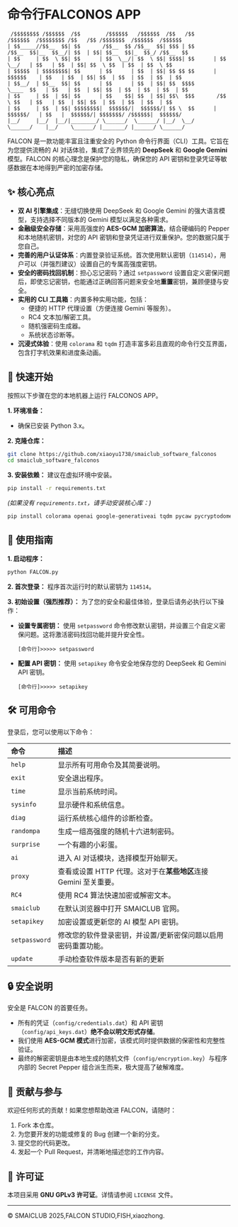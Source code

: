 # 命令行FALCONOS APP

```
 /$$$$$$$$ /$$$$$$  /$$        /$$$$$$   /$$$$$$  /$$   /$$        /$$$$$$  /$$$$$$$$ /$$   /$$ /$$$$$$$  /$$$$$$  /$$$$$$
| $$_____//$$__  $$| $$       /$$__  $$ /$$__  $$| $$$ | $$       /$$__  $$|__  $$__/| $$  | $$| $$__  $$|_  $$_/ /$$__  $$
| $$     | $$  \ $$| $$      | $$  \__/| $$  \ $$| $$$$| $$      | $$  \__/   | $$   | $$  | $$| $$  \ $$  | $$  | $$  \ $$
| $$$$$  | $$$$$$$$| $$      | $$      | $$  | $$| $$ $$ $$      |  $$$$$$    | $$   | $$  | $$| $$  | $$  | $$  | $$  | $$
| $$__/  | $$__  $$| $$      | $$      | $$  | $$| $$  $$$$       \____  $$   | $$   | $$  | $$| $$  | $$  | $$  | $$  | $$
| $$     | $$  | $$| $$      | $$    $$| $$  | $$| $$\  $$$       /$$  \ $$   | $$   | $$  | $$| $$  | $$  | $$  | $$  | $$
| $$     | $$  | $$| $$$$$$$$|  $$$$$$/|  $$$$$$/| $$ \  $$      |  $$$$$$/   | $$   |  $$$$$$/| $$$$$$$/ /$$$$$$|  $$$$$$/
|__/     |__/  |__/|________/ \______/  \______/ |__/  \__/       \______/    |__/    \______/ |_______/ |______/ \______/
```

FALCON 是一款功能丰富且注重安全的 Python 命令行界面（CLI）工具。它旨在为您提供流畅的 AI 对话体验，集成了业界领先的 **DeepSeek** 和 **Google Gemini** 模型。FALCON 的核心理念是保护您的隐私，确保您的 API 密钥和登录凭证等敏感数据在本地得到严密的加密存储。

## ✨ 核心亮点

* **双 AI 引擎集成**：无缝切换使用 DeepSeek 和 Google Gemini 的强大语言模型，支持选择不同版本的 Gemini 模型以满足各种需求。
* **金融级安全存储**：采用高强度的 **AES-GCM 加密算法**，结合硬编码的 Pepper 和本地随机密钥，对您的 API 密钥和登录凭证进行双重保护。您的数据只属于您自己。
* **完善的用户认证体系**：内置登录验证系统。首次使用默认密钥（`114514`），用户可以（并强烈建议）设置自己的专属高强度密钥。
* **安全的密码找回机制**：担心忘记密码？通过 `setpassword` 设置自定义密保问题后，即使忘记密钥，也能通过正确回答问题来安全地**重置**密钥，兼顾便捷与安全。
* **实用的 CLI 工具箱**：内置多种实用功能，包括：
  * 便捷的 HTTP 代理设置（方便连接 Gemini 等服务）。
  * RC4 文本加/解密工具。
  * 随机强密码生成器。
  * 系统状态诊断等。
* **沉浸式体验**：使用 `colorama` 和 `tqdm` 打造丰富多彩且直观的命令行交互界面，包含打字机效果和进度条动画。

## 🚀 快速开始

按照以下步骤在您的本地机器上运行 FALCONOS APP。

**1. 环境准备：**

* 确保已安装 Python 3.x。

**2. 克隆仓库：**

```bash
git clone https://github.com/xiaoyu1738/smaiclub_software_falconos
cd smaiclub_software_falconos
```

**3. 安装依赖：**
建议在虚拟环境中安装。

```bash
pip install -r requirements.txt
```

*(如果没有 `requirements.txt`，请手动安装核心库：)*

```bash
pip install colorama openai google-generativeai tqdm pycaw pycryptodome
```

## 📖 使用指南

**1. 启动程序：**

```bash
python FALCON.py
```

**2. 首次登录：**
程序首次运行时的默认密钥为 `114514`。

**3. 初始设置（强烈推荐）：**
为了您的安全和最佳体验，登录后请务必执行以下操作：

* **设置专属密钥：** 使用 `setpassword` 命令修改默认密钥，并设置三个自定义密保问题。这将激活密码找回功能并提升安全性。
  
  ```
  [命令行]>>>>> setpassword
  ```

* **配置 API 密钥：** 使用 `setapikey` 命令安全地保存您的 DeepSeek 和 Gemini API 密钥。
  
  ```
  [命令行]>>>>> setapikey
  ```

## 🛠️ 可用命令

登录后，您可以使用以下命令：

| 命令            | 描述                                        |
|:------------- |:----------------------------------------- |
| `help`        | 显示所有可用命令及其简要说明。                           |
| `exit`        | 安全退出程序。                                   |
| `time`        | 显示当前系统时间。                                 |
| `sysinfo`     | 显示硬件和系统信息。                                |
| `diag`        | 运行系统核心组件的诊断检查。                            |
| `randompa`    | 生成一组高强度的随机十六进制密码。                         |
| `surprise`    | 一个有趣的小彩蛋。                                 |
| `ai`          | 进入 AI 对话模块，选择模型开始聊天。                      |
| `proxy`       | 查看或设置 HTTP 代理。这对于在**某些地区**连接 Gemini 至关重要。 |
| `RC4`         | 使用 RC4 算法快速加密或解密文本。                       |
| `smaiclub`    | 在默认浏览器中打开 SMAICLUB 官网。                    |
| `setapikey`   | 加密设置或更新您的 AI 模型 API 密钥。                   |
| `setpassword` | 修改您的软件登录密钥，并设置/更新密保问题以启用密码重置功能。           |
| ```update```  | 手动检查软件版本是否有新的更新                           |

## 🔒 安全说明

安全是 FALCON 的首要任务。

* 所有的凭证（`config/credentials.dat`）和 API 密钥（`config/api_keys.dat`）**绝不会以明文形式存储**。
* 我们使用 **AES-GCM 模式**进行加密，该模式同时提供数据的保密性和完整性验证。
* 最终的解密密钥是由本地生成的随机文件（`config/encryption.key`）与程序内部的 Secret Pepper 组合派生而来，极大提高了破解难度。

## 🤝 贡献与参与

欢迎任何形式的贡献！如果您想帮助改进 FALCON，请随时：

1. Fork 本仓库。
2. 为您要开发的功能或修复的 Bug 创建一个新的分支。
3. 提交您的代码更改。
4. 发起一个 Pull Request，并清晰地描述您的工作内容。

## 📄 许可证

本项目采用 **GNU GPLv3 许可证**。详情请参阅 `LICENSE` 文件。

---

© SMAICLUB 2025,FALCON STUDIO,FISH,xiaozhong.
